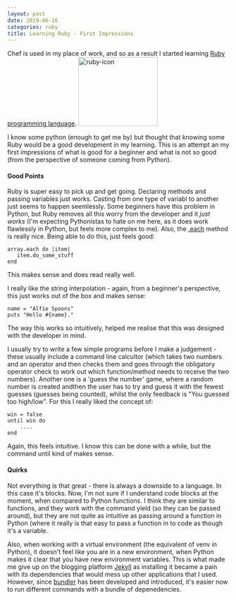 ```yaml
---
layout: post
date: 2019-06-16
categories: ruby
title: Learning Ruby - First Impressions 
---
```

Chef is used in my place of work, and so as a result I started learning [Ruby programming language](https://www.ruby-lang.org). <img src="https://live.staticflickr.com/65535/48072657641_7545908162_m.jpg" width="180" height="156" alt="ruby-icon">

I know some python (enough to get me by) but thought that knowing some Ruby would be a good development in my learning. This is an attempt an my first impressions of what is good for a beginner and what is not so good (from the perspective of someone coming from Python).

#### Good Points

Ruby is super easy to pick up and get going. Declaring methods and passing variables just works. Casting from one type of variabl to another just seems to happen seemlessly. Some beginners have this problem in Python, but Ruby removes all this worry from the developer and it *just works* (I'm expecting Pythonistas to hate on me here, as it does work flawlessly in Python, but feels more complex to me). Also, the [.each](https://ruby-doc.org/core-2.6.3/Enumerable.html) method is really nice. Being able to do this, just feels good:

    array.each do |item|
       item.do_some_stuff
    end

This makes sense and does read really well.

I really like the string interpolation - again, from a beginner's perspective, this just works out of the box and makes sense:

    name = "Alfie Spoons"
    puts "Hello #{name}."

The way this works so intuitively, helped me realise that this was designed with the developer in mind. 

I usually try to write a few simple programs before I make a judgement - these usually include a command line calcultor (which takes two numbers and an operator and then checks them and goes through the obligatory operator check to work out which function/method needs to receive the two numbers). Another one is a 'guess the number' game, where a random number is created andthen the user has to try and guess it with the fewest guesses (guesses being counted), whilst the only feedback is "You guessed too high/low". For this I really liked the concept of:

    win = false 
    until win do
        ....
    end

Again, this feels intuitive. I know this can be done with a while, but the command until kind of makes sense.

#### Quirks

Not everything is that great - there is always a downside to a language. In this case it's blocks. Now, I'm not sure if I understand code blocks at the moment, when compared to Python functions. I think they are similar to functions, and they work with the command yield (so they can be passed around), but they are not quite as intuitive as passing around a function in Python (where it really is that easy to pass a function in to code as though it's a variable.

Also, when working with a virtual environment (the equivalent of venv in Python), it doesn't feel like you are in a new environment, when Python makes it clear that you have new environment variables. This is what made me give up on the blogging platform [Jekyll](https://www.jekyllrb.com) as installing it became a pain with its dependencies that would mess up other applications that I used. However, since [bundler](https://bundler.io) has been developed and introduced, it's easier now to run different commands with a bundle of depenedencies. 

